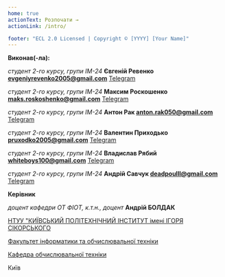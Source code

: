 ```yaml
---
home: true
actionText: Розпочати →
actionLink: /intro/

footer: "ECL 2.0 Licensed | Copyright © [YYYY] [Your Name]"
---
```



**Виконав(-ла):** 

_студент 2-го курсу, групи ІМ-24_<span padding-right:5em></span> **Євгеній Ревенко evgeniyrevenko2005@gmail.com** <a href="https://t.me/mrreflax_r" target="_blank"> Telegram </a>

_студент 2-го курсу, групи ІМ-24_<span padding-right:5em></span> **Максим Роскошенко maks.roskoshenko@gmail.com** <a href="https://t.me/oppressedsnow" target="_blank"> Telegram </a>


_студент 2-го курсу, групи ІМ-24_<span padding-right:5em></span> **Антон Рак anton.rak050@gmail.com** <a href="https://t.me/F_YNJY" target="_blank"> Telegram </a>

_студент 2-го курсу, групи ІМ-24_<span padding-right:5em></span> **Валентин Приходько pruxodko2005@gmail.com** <a href="https://t.me/Walik23" target="_blank"> Telegram </a>

_студент 2-го курсу, групи ІМ-24_<span padding-right:5em></span> **Владислав Рябий  whiteboys100@gmail.com** <a href="https://t.me/vladyslavtg" target="_blank"> Telegram </a>

_студент 2-го курсу, групи ІМ-24_<span padding-right:5em></span> **Андрій Савчук deadpoulll@gmail.com** <a href="https://t.me/akella_sg2" target="_blank"> Telegram </a>


**Керівник**

*доцент кафедри ОТ ФІОТ, к.т.н., доцент*<span padding-right:5em></span> **Андрій БОЛДАК** 

[НТУУ "КИЇВСЬКИЙ ПОЛІТЕХНІЧНИЙ ІНСТИТУТ імені ІГОРЯ СІКОРСЬКОГО](https://kpi.ua/)

[Факультет інформатики та обчислювальної техніки](https://fiot.kpi.ua/)

[Кафедра обчислювальної техніки](https://comsys.kpi.ua/)

Київ
